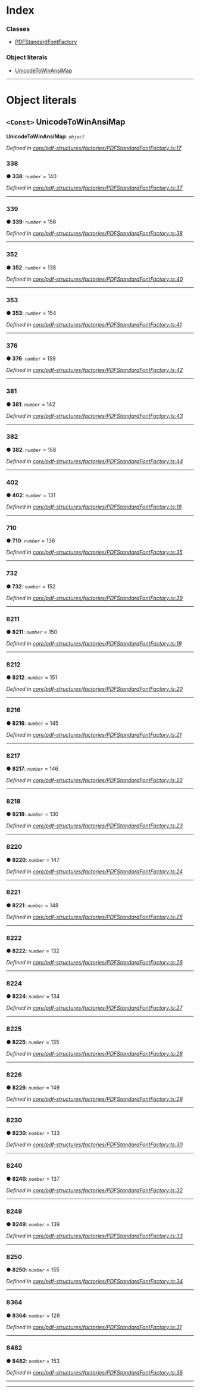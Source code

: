 

# Index

### Classes

* [PDFStandardFontFactory](../classes/_core_pdf_structures_factories_pdfstandardfontfactory_.pdfstandardfontfactory.md)

### Object literals

* [UnicodeToWinAnsiMap](_core_pdf_structures_factories_pdfstandardfontfactory_.md#unicodetowinansimap)

---

# Object literals

<a id="unicodetowinansimap"></a>

## `<Const>` UnicodeToWinAnsiMap

**UnicodeToWinAnsiMap**: *`object`*

*Defined in [core/pdf-structures/factories/PDFStandardFontFactory.ts:17](https://github.com/Hopding/pdf-lib/blob/bdaae3d/src/core/pdf-structures/factories/PDFStandardFontFactory.ts#L17)*

<a id="unicodetowinansimap.338"></a>

###  338

**● 338**: *`number`* = 140

*Defined in [core/pdf-structures/factories/PDFStandardFontFactory.ts:37](https://github.com/Hopding/pdf-lib/blob/bdaae3d/src/core/pdf-structures/factories/PDFStandardFontFactory.ts#L37)*

___
<a id="unicodetowinansimap.339"></a>

###  339

**● 339**: *`number`* = 156

*Defined in [core/pdf-structures/factories/PDFStandardFontFactory.ts:38](https://github.com/Hopding/pdf-lib/blob/bdaae3d/src/core/pdf-structures/factories/PDFStandardFontFactory.ts#L38)*

___
<a id="unicodetowinansimap.352"></a>

###  352

**● 352**: *`number`* = 138

*Defined in [core/pdf-structures/factories/PDFStandardFontFactory.ts:40](https://github.com/Hopding/pdf-lib/blob/bdaae3d/src/core/pdf-structures/factories/PDFStandardFontFactory.ts#L40)*

___
<a id="unicodetowinansimap.353"></a>

###  353

**● 353**: *`number`* = 154

*Defined in [core/pdf-structures/factories/PDFStandardFontFactory.ts:41](https://github.com/Hopding/pdf-lib/blob/bdaae3d/src/core/pdf-structures/factories/PDFStandardFontFactory.ts#L41)*

___
<a id="unicodetowinansimap.376"></a>

###  376

**● 376**: *`number`* = 159

*Defined in [core/pdf-structures/factories/PDFStandardFontFactory.ts:42](https://github.com/Hopding/pdf-lib/blob/bdaae3d/src/core/pdf-structures/factories/PDFStandardFontFactory.ts#L42)*

___
<a id="unicodetowinansimap.381"></a>

###  381

**● 381**: *`number`* = 142

*Defined in [core/pdf-structures/factories/PDFStandardFontFactory.ts:43](https://github.com/Hopding/pdf-lib/blob/bdaae3d/src/core/pdf-structures/factories/PDFStandardFontFactory.ts#L43)*

___
<a id="unicodetowinansimap.382"></a>

###  382

**● 382**: *`number`* = 158

*Defined in [core/pdf-structures/factories/PDFStandardFontFactory.ts:44](https://github.com/Hopding/pdf-lib/blob/bdaae3d/src/core/pdf-structures/factories/PDFStandardFontFactory.ts#L44)*

___
<a id="unicodetowinansimap.402"></a>

###  402

**● 402**: *`number`* = 131

*Defined in [core/pdf-structures/factories/PDFStandardFontFactory.ts:18](https://github.com/Hopding/pdf-lib/blob/bdaae3d/src/core/pdf-structures/factories/PDFStandardFontFactory.ts#L18)*

___
<a id="unicodetowinansimap.710"></a>

###  710

**● 710**: *`number`* = 136

*Defined in [core/pdf-structures/factories/PDFStandardFontFactory.ts:35](https://github.com/Hopding/pdf-lib/blob/bdaae3d/src/core/pdf-structures/factories/PDFStandardFontFactory.ts#L35)*

___
<a id="unicodetowinansimap.732"></a>

###  732

**● 732**: *`number`* = 152

*Defined in [core/pdf-structures/factories/PDFStandardFontFactory.ts:39](https://github.com/Hopding/pdf-lib/blob/bdaae3d/src/core/pdf-structures/factories/PDFStandardFontFactory.ts#L39)*

___
<a id="unicodetowinansimap.8211"></a>

###  8211

**● 8211**: *`number`* = 150

*Defined in [core/pdf-structures/factories/PDFStandardFontFactory.ts:19](https://github.com/Hopding/pdf-lib/blob/bdaae3d/src/core/pdf-structures/factories/PDFStandardFontFactory.ts#L19)*

___
<a id="unicodetowinansimap.8212"></a>

###  8212

**● 8212**: *`number`* = 151

*Defined in [core/pdf-structures/factories/PDFStandardFontFactory.ts:20](https://github.com/Hopding/pdf-lib/blob/bdaae3d/src/core/pdf-structures/factories/PDFStandardFontFactory.ts#L20)*

___
<a id="unicodetowinansimap.8216"></a>

###  8216

**● 8216**: *`number`* = 145

*Defined in [core/pdf-structures/factories/PDFStandardFontFactory.ts:21](https://github.com/Hopding/pdf-lib/blob/bdaae3d/src/core/pdf-structures/factories/PDFStandardFontFactory.ts#L21)*

___
<a id="unicodetowinansimap.8217"></a>

###  8217

**● 8217**: *`number`* = 146

*Defined in [core/pdf-structures/factories/PDFStandardFontFactory.ts:22](https://github.com/Hopding/pdf-lib/blob/bdaae3d/src/core/pdf-structures/factories/PDFStandardFontFactory.ts#L22)*

___
<a id="unicodetowinansimap.8218"></a>

###  8218

**● 8218**: *`number`* = 130

*Defined in [core/pdf-structures/factories/PDFStandardFontFactory.ts:23](https://github.com/Hopding/pdf-lib/blob/bdaae3d/src/core/pdf-structures/factories/PDFStandardFontFactory.ts#L23)*

___
<a id="unicodetowinansimap.8220"></a>

###  8220

**● 8220**: *`number`* = 147

*Defined in [core/pdf-structures/factories/PDFStandardFontFactory.ts:24](https://github.com/Hopding/pdf-lib/blob/bdaae3d/src/core/pdf-structures/factories/PDFStandardFontFactory.ts#L24)*

___
<a id="unicodetowinansimap.8221"></a>

###  8221

**● 8221**: *`number`* = 148

*Defined in [core/pdf-structures/factories/PDFStandardFontFactory.ts:25](https://github.com/Hopding/pdf-lib/blob/bdaae3d/src/core/pdf-structures/factories/PDFStandardFontFactory.ts#L25)*

___
<a id="unicodetowinansimap.8222"></a>

###  8222

**● 8222**: *`number`* = 132

*Defined in [core/pdf-structures/factories/PDFStandardFontFactory.ts:26](https://github.com/Hopding/pdf-lib/blob/bdaae3d/src/core/pdf-structures/factories/PDFStandardFontFactory.ts#L26)*

___
<a id="unicodetowinansimap.8224"></a>

###  8224

**● 8224**: *`number`* = 134

*Defined in [core/pdf-structures/factories/PDFStandardFontFactory.ts:27](https://github.com/Hopding/pdf-lib/blob/bdaae3d/src/core/pdf-structures/factories/PDFStandardFontFactory.ts#L27)*

___
<a id="unicodetowinansimap.8225"></a>

###  8225

**● 8225**: *`number`* = 135

*Defined in [core/pdf-structures/factories/PDFStandardFontFactory.ts:28](https://github.com/Hopding/pdf-lib/blob/bdaae3d/src/core/pdf-structures/factories/PDFStandardFontFactory.ts#L28)*

___
<a id="unicodetowinansimap.8226"></a>

###  8226

**● 8226**: *`number`* = 149

*Defined in [core/pdf-structures/factories/PDFStandardFontFactory.ts:29](https://github.com/Hopding/pdf-lib/blob/bdaae3d/src/core/pdf-structures/factories/PDFStandardFontFactory.ts#L29)*

___
<a id="unicodetowinansimap.8230"></a>

###  8230

**● 8230**: *`number`* = 133

*Defined in [core/pdf-structures/factories/PDFStandardFontFactory.ts:30](https://github.com/Hopding/pdf-lib/blob/bdaae3d/src/core/pdf-structures/factories/PDFStandardFontFactory.ts#L30)*

___
<a id="unicodetowinansimap.8240"></a>

###  8240

**● 8240**: *`number`* = 137

*Defined in [core/pdf-structures/factories/PDFStandardFontFactory.ts:32](https://github.com/Hopding/pdf-lib/blob/bdaae3d/src/core/pdf-structures/factories/PDFStandardFontFactory.ts#L32)*

___
<a id="unicodetowinansimap.8249"></a>

###  8249

**● 8249**: *`number`* = 139

*Defined in [core/pdf-structures/factories/PDFStandardFontFactory.ts:33](https://github.com/Hopding/pdf-lib/blob/bdaae3d/src/core/pdf-structures/factories/PDFStandardFontFactory.ts#L33)*

___
<a id="unicodetowinansimap.8250"></a>

###  8250

**● 8250**: *`number`* = 155

*Defined in [core/pdf-structures/factories/PDFStandardFontFactory.ts:34](https://github.com/Hopding/pdf-lib/blob/bdaae3d/src/core/pdf-structures/factories/PDFStandardFontFactory.ts#L34)*

___
<a id="unicodetowinansimap.8364"></a>

###  8364

**● 8364**: *`number`* = 128

*Defined in [core/pdf-structures/factories/PDFStandardFontFactory.ts:31](https://github.com/Hopding/pdf-lib/blob/bdaae3d/src/core/pdf-structures/factories/PDFStandardFontFactory.ts#L31)*

___
<a id="unicodetowinansimap.8482"></a>

###  8482

**● 8482**: *`number`* = 153

*Defined in [core/pdf-structures/factories/PDFStandardFontFactory.ts:36](https://github.com/Hopding/pdf-lib/blob/bdaae3d/src/core/pdf-structures/factories/PDFStandardFontFactory.ts#L36)*

___

___

